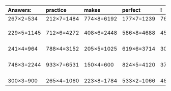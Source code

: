 | Answers: | practice | makes | perfect | ! |
| :--- | :--- | :--- | :--- | :--- |
| 267×2=534 | 212×7=1484 | 774×8=6192 | 177×7=1239 | 763×3=2289 | 
|   |   |   |   |   | 
|   |   |   |   |   | 
|   |   |   |   |   | 
| 229×5=1145 | 712×6=4272 | 408×6=2448 | 586×8=4688 | 455×3=1365 | 
|   |   |   |   |   | 
|   |   |   |   |   | 
|   |   |   |   |   | 
|   |   |   |   |   | 
| 241×4=964 | 788×4=3152 | 205×5=1025 | 619×6=3714 | 308×2=616 | 
|   |   |   |   |   | 
|   |   |   |   |   | 
|   |   |   |   |   | 
|   |   |   |   |   | 
| 748×3=2244 | 933×7=6531 | 150×4=600 | 824×5=4120 | 370×5=1850 | 
|   |   |   |   |   | 
|   |   |   |   |   | 
|   |   |   |   |   | 
|   |   |   |   |   | 
| 300×3=900 | 265×4=1060 | 223×8=1784 | 533×2=1066 | 485×9=4365 | 
